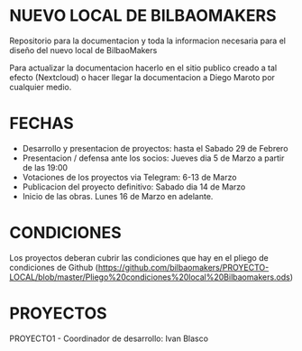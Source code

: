 # NUEVO LOCAL DE BILBAOMAKERS

Repositorio para la documentacion y toda la informacion necesaria para el diseño del nuevo local de BilbaoMakers

Para actualizar la documentacion hacerlo en el sitio publico creado a tal efecto (Nextcloud) o hacer llegar la documentacion a Diego Maroto por cualquier medio.


# FECHAS

- Desarrollo y presentacion de proyectos: hasta el Sabado 29 de Febrero
- Presentacion / defensa ante los socios: Jueves dia 5 de Marzo a partir de las 19:00
- Votaciones de los proyectos via Telegram: 6-13 de Marzo
- Publicacion del proyecto definitivo: Sabado dia 14 de Marzo
- Inicio de las obras. Lunes 16 de Marzo en adelante.


# CONDICIONES

Los proyectos deberan cubrir las condiciones que hay en el pliego de condiciones de Github (https://github.com/bilbaomakers/PROYECTO-LOCAL/blob/master/Pliego%20condiciones%20local%20Bilbaomakers.ods)


# PROYECTOS

PROYECTO1 - Coordinador de desarrollo: Ivan Blasco
